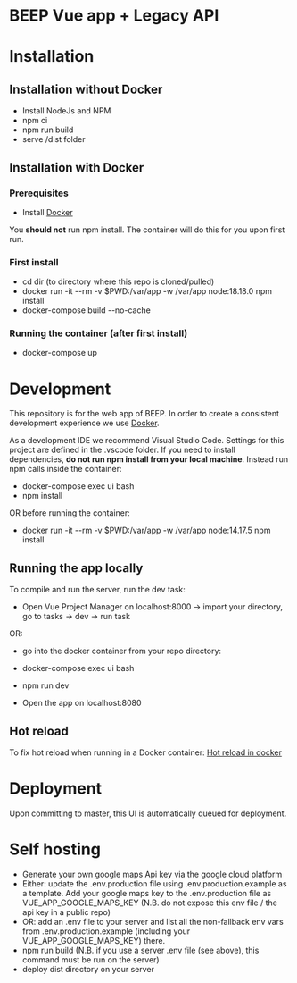 # BEEP Vue app + Legacy API

# Installation

## Installation without Docker

- Install NodeJs and NPM
- npm ci
- npm run build
- serve /dist folder

## Installation with Docker

### Prerequisites

- Install [Docker](https://www.docker.com/products/docker-desktop)

You **should not** run npm install. The container will do this for you upon
first run.

### First install

- cd dir (to directory where this repo is cloned/pulled)
- docker run -it --rm -v \$PWD:/var/app -w /var/app node:18.18.0 npm install
- docker-compose build --no-cache

### Running the container (after first install)

- docker-compose up

# Development

This repository is for the web app of BEEP. In order to create a consistent
development experience we use
[Docker](https://github.com/beepnl/beep-ui/wiki/Docker).

As a development IDE we recommend Visual Studio Code. Settings for this project are defined in the .vscode folder.
If you need to install dependencies, **do not run npm install from your local machine**.
Instead run npm calls inside the container:

- docker-compose exec ui bash
- npm install

OR before running the container:

- docker run -it --rm -v \$PWD:/var/app -w /var/app node:14.17.5 npm install

## Running the app locally

To compile and run the server, run the dev task:

- Open Vue Project Manager on localhost:8000 -> import your directory, go to tasks -> dev -> run task

OR:

- go into the docker container from your repo directory:
- docker-compose exec ui bash
- npm run dev

- Open the app on localhost:8080

## Hot reload

To fix hot reload when running in a Docker container:
[Hot reload in docker](https://daten-und-bass.io/blog/enabling-hot-reloading-with-vuejs-and-vue-cli-in-docker/)

# Deployment

Upon committing to master, this UI is automatically queued for deployment.

# Self hosting

- Generate your own google maps Api key via the google cloud platform
- Either: update the .env.production file using .env.production.example as a template. Add your google maps key to the .env.production file as VUE_APP_GOOGLE_MAPS_KEY (N.B. do not expose this env file / the api key in a public repo)
- OR: add an .env file to your server and list all the non-fallback env vars from .env.production.example (including your VUE_APP_GOOGLE_MAPS_KEY) there.
- npm run build (N.B. if you use a server .env file (see above), this command must be run on the server)
- deploy dist directory on your server
